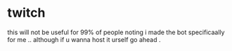 # twitch

this will not be useful for 99% of people noting i made the bot specificaally for me .. although if u wanna host it urself go ahead .
